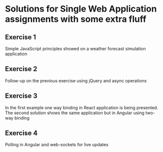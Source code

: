 # Solutions for Single Web Application assignments with some extra fluff
## Exercise 1
Simple JavaScript principles showed on a weather forecast simulation application
## Exercise 2
Follow-up on the previous exercise using jQuery and async operations
## Exercise 3
In the first example one way binding in React application is being presented.
The second solution shows the same application but in Angular using two-way binding
## Exercise 4
Polling in Angular and web-sockets for live updates